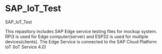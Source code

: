 # SAP_IoT_Test
SAP_IoT_Test

This repasitory includes SAP Edge service testing files for mockup system.
RPi3 is used for Edge computer(server) and ESP32 is used for mulitple devices(clients).
The Edge Service is connected to the SAP Cloud Platform IoT (IoT Service 4.0)
